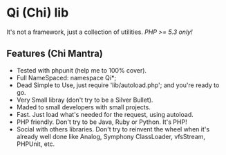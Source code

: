 # Qi (Chi) lib
It's not a framework, just a collection of utilities.
*PHP >= 5.3 only!*

## Features (Chi Mantra)
- Tested with phpunit (help me to 100% cover).
- Full NameSpaced: namespace Qi\*;
- Dead Simple to Use, just require 'lib/autoload.php'; and you're ready to go.
- Very Small libray (don't try to be a Silver Bullet).
- Maded to small developers with small projects.
- Fast. Just load what's needed for the request, using autoload.
- PHP friendly. Don't try to be Java, Ruby or Python. It's PHP!
- Social with others libraries. Don't try to reinvent the wheel when it's already well done like Analog, Symphony ClassLoader, vfsStream, PHPUnit, etc.